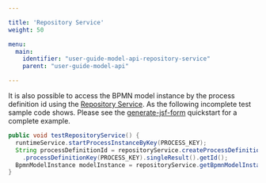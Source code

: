 ```yaml
---

title: 'Repository Service'
weight: 50

menu:
  main:
    identifier: "user-guide-model-api-repository-service"
    parent: "user-guide-model-api"

---
```


It is also possible to access the BPMN model instance by the process definition id using the [Repository Service][1]. As the
following incomplete test sample code shows. Please see the [generate-jsf-form][2] quickstart for a complete example.

```java
public void testRepositoryService() {
  runtimeService.startProcessInstanceByKey(PROCESS_KEY);
  String processDefinitionId = repositoryService.createProcessDefinitionQuery()
    .processDefinitionKey(PROCESS_KEY).singleResult().getId();
  BpmnModelInstance modelInstance = repositoryService.getBpmnModelInstance(processDefinitionId);
}
```

[1]: #process-engine-process-engine-api-services-api
[2]: https://github.com/camunda/camunda-bpm-examples/tree/master/bpmn-model-api/generate-jsf-form
